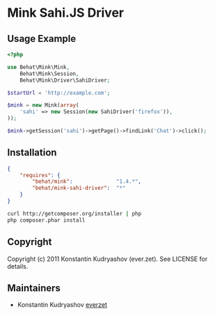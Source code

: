 Mink Sahi.JS Driver
===================

Usage Example
-------------

``` php
<?php

use Behat\Mink\Mink,
    Behat\Mink\Session,
    Behat\Mink\Driver\SahiDriver;

$startUrl = 'http://example.com';

$mink = new Mink(array(
    'sahi' => new Session(new SahiDriver('firefox')),
));

$mink->getSession('sahi')->getPage()->findLink('Chat')->click();
```

Installation
------------

``` json
{
    "requires": {
        "behat/mink":              "1.4.*",
        "behat/mink-sahi-driver":  "*"
    }
}
```

``` bash
curl http://getcomposer.org/installer | php
php composer.phar install
```

Copyright
---------

Copyright (c) 2011 Konstantin Kudryashov (ever.zet). See LICENSE for details.

Maintainers
-----------

* Konstantin Kudryashov [everzet](http://github.com/everzet)
